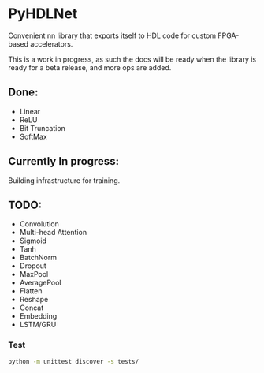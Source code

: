 # PyHDLNet
Convenient nn library that exports itself to HDL code for custom FPGA-based accelerators.

This is a work in progress, as such the docs will be ready when the library is ready for a beta release, and more ops are added.

## Done:

- Linear
- ReLU
- Bit Truncation
- SoftMax

## Currently In progress:

Building infrastructure for training.

## TODO:

- Convolution
- Multi-head Attention
- Sigmoid
- Tanh
- BatchNorm
- Dropout
- MaxPool
- AveragePool
- Flatten
- Reshape
- Concat
- Embedding
- LSTM/GRU


### Test

```bash
python -m unittest discover -s tests/
```